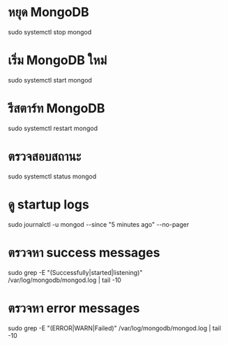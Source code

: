 # หยุด MongoDB
sudo systemctl stop mongod


# เริ่ม MongoDB ใหม่
sudo systemctl start mongod

# รีสตาร์ท MongoDB 
sudo systemctl restart mongod

# ตรวจสอบสถานะ
sudo systemctl status mongod

# ดู startup logs
sudo journalctl -u mongod --since "5 minutes ago" --no-pager

# ตรวจหา success messages
sudo grep -E "(Successfully|started|listening)" /var/log/mongodb/mongod.log | tail -10

# ตรวจหา error messages
sudo grep -E "(ERROR|WARN|Failed)" /var/log/mongodb/mongod.log | tail -10